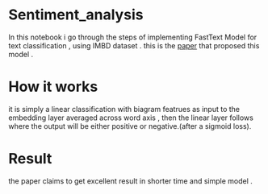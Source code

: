 # Sentiment_analysis
In this notebook i go through the steps of implementing FastText Model for text classification , using IMBD dataset . this is the [paper](https://arxiv.org/pdf/1607.01759.pdf) that proposed this model .
# How it works 
it is simply a linear classification with biagram featrues as input to the embedding layer averaged across word axis , then the linear layer follows where the output will be either positive or negative.(after a sigmoid loss).
# Result
the paper claims to get excellent result in shorter time and simple model .
